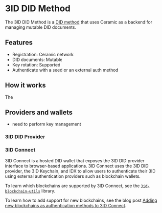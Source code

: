 # 3ID DID Method
The 3ID DID Method is a [DID method]() that uses Ceramic as a backend for managing mutable DID documents.

## Features
- Registration: Ceramic network
- DID documents: Mutable
- Key rotation: Supported
- Authenticate with a seed or an external auth method

## How it works
The 



## Providers and wallets
- need to perform key management

### 3ID DID Provider

### 3ID Connect
3ID Connect is a hosted DID wallet that exposes the 3ID DID provider interface to browser-based applications. 3ID Connect uses the 3ID DID provider, the 3ID Keychain, and IDX to allow users to authenticate their 3ID using external authentication providers such as blockchain wallets.

To learn which blockchains are supported by 3ID Connect, see the [`3id-blockchain-utils`]() library.

To learn how to add support for new blockchains, see the blog post [Adding new blockchains as authentication methods to 3ID Connect]().